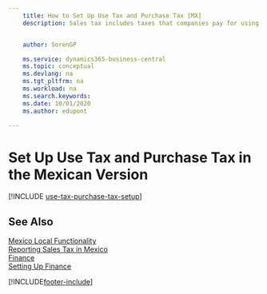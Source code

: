 ```yaml
---
    title: How to Set Up Use Tax and Purchase Tax [MX]
    description: Sales tax includes taxes that companies pay for using items in the Mexican version


    author: SorenGP

    ms.service: dynamics365-business-central
    ms.topic: conceptual
    ms.devlang: na
    ms.tgt_pltfrm: na
    ms.workload: na
    ms.search.keywords:
    ms.date: 10/01/2020
    ms.author: edupont

---
```

# Set Up Use Tax and Purchase Tax in the Mexican Version

[!INCLUDE [use-tax-purchase-tax-setup](../includes/CAMXUS/use-tax-purchase-tax-setup.md)]

## See Also

[Mexico Local Functionality](mexico-local-functionality.md)  
[Reporting Sales Tax in Mexico](mexico-sales-tax.md)  
[Finance](../../finance.md)  
[Setting Up Finance](../../finance.md)  


[!INCLUDE[footer-include](../../includes/footer-banner.md)]